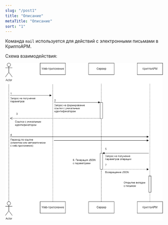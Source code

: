 ```yaml
---
slug: "/post1"
title: "Описание"
metaTitle: "Описание"
sort: "1"
---
```



Команда `mail` используется для действий с электронными письмами в КриптоАРМ.  

Схема взаимодействия: 

![Схема](./images/mail.drawio.png "Схема")
